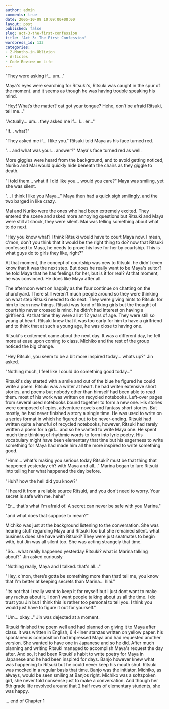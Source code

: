 ```yaml
---
author: admin
comments: true
date: 2005-10-09 10:09:00+00:00
layout: post
published: false
slug: act-3-the-first-confession
title: 'Act 3: The First Confession'
wordpress_id: 133
categories:
- 2-Months-in-Oblivion
- Articles
- Code Review on Life
---
```


"They were asking if... um..."  
  
Maya's eyes were searching for Ritsuki's, Ritsuki was caught in the spur of the moment. and it seems as though he was having trouble speaking his mind.  
  
"Hey! What’s the matter? cat got your tongue? Hehe, don’t be afraid Ritsuki, tell me..."  
  
"Actually... um... they asked me if... I... er..."  
  
"If... what?"  
  
"They asked me if... I like you." Ritsuki told Maya as his face turned red.  
  
"... and what was your... answer?" Maya's face turned red as well.  
  
More giggles were heard from the background, and to avoid getting noticed, Nuriko and Mai would quickly hide beneath the chairs as they giggle to death.  
  
"I told them... what if I did like you... would you care?" Maya was smiling, yet she was silent.  
  
"… I think I like you Maya..." Maya then had a quick sigh smilingly, and the two barged in like crazy.  
  
Mai and Nuriko were the ones who had been extremely excited. They entered the scene and asked more annoying questions but Ritsuki and Maya were still at shock, they were silent. Mai was telling something about what to do next.  
  
"Hey you know what? I think Ritsuki would have to court Maya now. I mean, c'mon, don’t you think that it would be the right thing to do? now that Ritsuki confessed to Maya, he needs to prove his love for her by courtship. This is what guys do to girls they like, right?"  
  
At that moment, the concept of courtship was new to Ritsuki. he didn't even know that it was the next step. But does he really want to be Maya's suitor? he told Maya that he has feelings for her, but is it for real? At that moment, he was convinced. He does like Maya after all.  
  
The afternoon went on happily as the four continue on chatting on the churchyard. There still weren't much people around so they were thinking on what step Ritsuki needed to do next. They were giving hints to Ritsuki for him to learn new things. Ritsuki was fond of liking girls but the thought of courtship never crossed is mind. he didn't had interest on having a girlfriend. At that time they were all at 12 years of age. They were still so young at heart. Ritsuki knew that it was too early for him to have a girlfriend and to think that at such a young age, he was close to having one.  
  
Ritsuki's excitement came about the next day. It was a different day, he felt more at ease upon coming to class. Michiko and the rest of the group noticed the big change.  
  
"Hey Ritsuki, you seem to be a bit more inspired today... whats up?" Jin asked.  
  
"Nothing much, I feel like I could do something good today..."  
  
Ritsuki's day started with a smile and out of the blue he figured he could write a poem. Ritsuki was a writer at heart. he had writen extensive short stories, and poems but nobody other than himself had been able to read them. most of his work was written on recycled notebooks. Left-over pages from several used notebooks bound together to form a new one. His stories were composed of epics, adventure novels and fantasy short stories. But mostly, he had never finished a story a single time. He was used to write on a series format in which he figured out to be never-ending. Ritsuki had written quite a handful of recycled notebooks, however, Ritsuki had rarely written a poem for a girl... and so he wanted to write Maya one. He spent much time thinking of rhythmic words to form into lyric poetry. His vocabulary might have been elementary that time but his eagerness to write something for Maya had made him all the more inspired to write something good.  
  
"Hmm... what's making you serious today Ritsuki? must be that thing that happened yesterday eh? with Maya and all..." Marina began to lure Ritsuki into telling her what happened the day before.  
  
"Huh? how the hell did you know?"  
  
"I heard it from a reliable source Ritsuki, and you don't need to worry. Your secret is safe with me. hehe"  
  
"Er... that's what I'm afraid of. A secret can never be safe with you Marina."  
  
"and what does that suppose to mean?"  
  
Michiko was just at the background listening to the conversation. She was hearing stuff regarding Maya and Ritsuki too but she remained silent. what business does she have with Ritsuki? They were just seatmates to begin with, but Jin was all silent too. She was acting strangely that time.  
  
"So... what really happened yesterday Ritsuki? what is Marina talking about?" Jin asked curiously  
  
"Nothing really, Maya and I talked. that's all..."  
  
"Hey, c'mon, there’s gotta be something more than that! tell me, you know that I'm better at keeping secrets than Marina... hihi."  
  
"its not that I really want to keep it for myself but I just dont want to make any ruckus about it. I don’t want people talking about us all the time. I do trust you Jin but I think this is rather too personal to tell you. I think you would just have to figure it out for yourself."  
  
"Um... okay..." Jin was dejected at a moment.  
  
Ritsuki finished the poem well and had planned on giving it to Maya after class. it was written in English, 6 4-liner stanzas written on yellow paper. his spontaneous composition had impressed Maya and had requested another version. She wanted to have one in Japanese and so he did. After much planning and writing Ritsuki managed to accomplish Maya's request the day after. And so, It had been Ritsuki's habit to write poetry for Maya in Japanese and he had been inspired for days. Banjo however knew what was happening to Ritsuki but he could never keep his mouth shut. Ritsuki was mocked in a regular basis that time. Banjo was the initiator. Michiko, as always, would be seen smiling at Banjos right. Michiko was a softspoken girl, she never told nonsense just to make a conversation. And though her 6th grade life revolved around that 2 half rows of elementary students, she was happy.  
  
  
... end of Chapter 1
